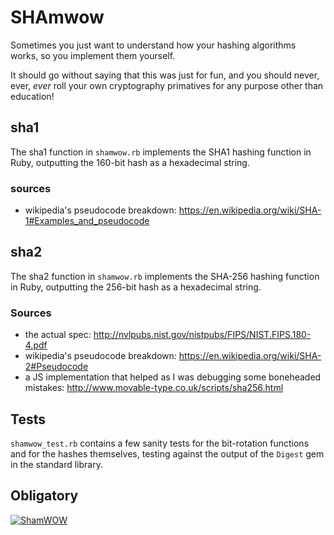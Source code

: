 # SHAmwow

Sometimes you just want to understand how your hashing algorithms works, so you implement them yourself.

It should go without saying that this was just for fun, and you should never, ever, _ever_ roll your own cryptography primatives for any  purpose other than education!

## sha1

The sha1 function in `shamwow.rb` implements the SHA1 hashing function in Ruby, outputting the 160-bit hash as a hexadecimal string.

### sources

* wikipedia's pseudocode breakdown: <https://en.wikipedia.org/wiki/SHA-1#Examples_and_pseudocode>

## sha2

The sha2 function in `shamwow.rb` implements the SHA-256 hashing function in Ruby, outputting the 256-bit hash as a hexadecimal string.

### Sources

* the actual spec: <http://nvlpubs.nist.gov/nistpubs/FIPS/NIST.FIPS.180-4.pdf>
* wikipedia's pseudocode breakdown: <https://en.wikipedia.org/wiki/SHA-2#Pseudocode>
* a JS implementation that helped as I was debugging some boneheaded mistakes: <http://www.movable-type.co.uk/scripts/sha256.html>

## Tests

`shamwow_test.rb` contains a few sanity tests for the bit-rotation functions and for the hashes themselves, testing against the output of the `Digest` gem in the standard library.

## Obligatory

[![ShamWOW](https://img.youtube.com/vi/F3lrhPeK6gU/0.jpg)](https://www.youtube.com/watch?v=F3lrhPeK6gU)

